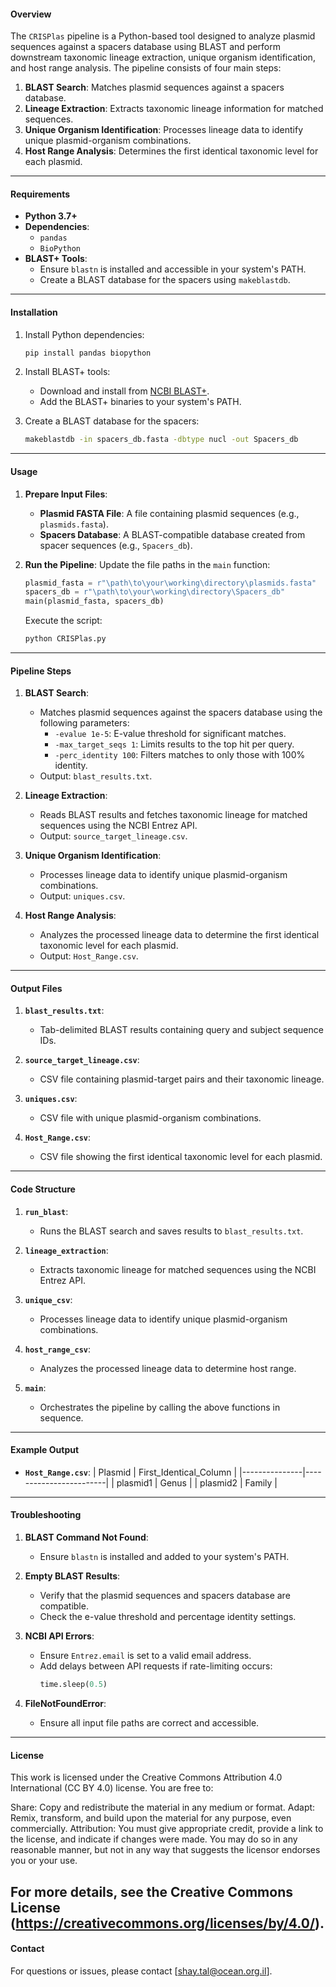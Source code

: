 
#### **Overview**
The `CRISPlas` pipeline is a Python-based tool designed to analyze plasmid sequences against a spacers database using BLAST and perform downstream taxonomic lineage extraction, unique organism identification, and host range analysis. The pipeline consists of four main steps:
1. **BLAST Search**: Matches plasmid sequences against a spacers database.
2. **Lineage Extraction**: Extracts taxonomic lineage information for matched sequences.
3. **Unique Organism Identification**: Processes lineage data to identify unique plasmid-organism combinations.
4. **Host Range Analysis**: Determines the first identical taxonomic level for each plasmid.

---

#### **Requirements**
- **Python 3.7+**
- **Dependencies**:
  - `pandas`
  - `BioPython`
- **BLAST+ Tools**:
  - Ensure `blastn` is installed and accessible in your system's PATH.
  - Create a BLAST database for the spacers using `makeblastdb`.

---

#### **Installation**
1. Install Python dependencies:
   ```bash
   pip install pandas biopython
   ```
2. Install BLAST+ tools:
   - Download and install from [NCBI BLAST+](https://ftp.ncbi.nlm.nih.gov/blast/executables/blast+/LATEST/).
   - Add the BLAST+ binaries to your system's PATH.

3. Create a BLAST database for the spacers:
   ```bash
   makeblastdb -in spacers_db.fasta -dbtype nucl -out Spacers_db
   ```

---

#### **Usage**
1. **Prepare Input Files**:
   - **Plasmid FASTA File**: A file containing plasmid sequences (e.g., `plasmids.fasta`).
   - **Spacers Database**: A BLAST-compatible database created from spacer sequences (e.g., `Spacers_db`).

2. **Run the Pipeline**:
   Update the file paths in the `main` function:
   ```python
   plasmid_fasta = r"\path\to\your\working\directory\plasmids.fasta"
   spacers_db = r"\path\to\your\working\directory\Spacers_db"
   main(plasmid_fasta, spacers_db)
   ```

   Execute the script:
   ```bash
   python CRISPlas.py
   ```

---

#### **Pipeline Steps**
1. **BLAST Search**:
   - Matches plasmid sequences against the spacers database using the following parameters:
     - `-evalue 1e-5`: E-value threshold for significant matches.
     - `-max_target_seqs 1`: Limits results to the top hit per query.
     - `-perc_identity 100`: Filters matches to only those with 100% identity.
   - Output: `blast_results.txt`.

2. **Lineage Extraction**:
   - Reads BLAST results and fetches taxonomic lineage for matched sequences using the NCBI Entrez API.
   - Output: `source_target_lineage.csv`.

3. **Unique Organism Identification**:
   - Processes lineage data to identify unique plasmid-organism combinations.
   - Output: `uniques.csv`.

4. **Host Range Analysis**:
   - Analyzes the processed lineage data to determine the first identical taxonomic level for each plasmid.
   - Output: `Host_Range.csv`.

---

#### **Output Files**
1. **`blast_results.txt`**:
   - Tab-delimited BLAST results containing query and subject sequence IDs.

2. **`source_target_lineage.csv`**:
   - CSV file containing plasmid-target pairs and their taxonomic lineage.

3. **`uniques.csv`**:
   - CSV file with unique plasmid-organism combinations.

4. **`Host_Range.csv`**:
   - CSV file showing the first identical taxonomic level for each plasmid.

---

#### **Code Structure**
1. **`run_blast`**:
   - Runs the BLAST search and saves results to `blast_results.txt`.

2. **`lineage_extraction`**:
   - Extracts taxonomic lineage for matched sequences using the NCBI Entrez API.

3. **`unique_csv`**:
   - Processes lineage data to identify unique plasmid-organism combinations.

4. **`host_range_csv`**:
   - Analyzes the processed lineage data to determine host range.

5. **`main`**:
   - Orchestrates the pipeline by calling the above functions in sequence.

---

#### **Example Output**
- **`Host_Range.csv`**:
   | Plasmid       | First_Identical_Column |
   |---------------|------------------------|
   | plasmid1      | Genus                 |
   | plasmid2      | Family                |

---

#### **Troubleshooting**
1. **BLAST Command Not Found**:
   - Ensure `blastn` is installed and added to your system's PATH.

2. **Empty BLAST Results**:
   - Verify that the plasmid sequences and spacers database are compatible.
   - Check the e-value threshold and percentage identity settings.

3. **NCBI API Errors**:
   - Ensure `Entrez.email` is set to a valid email address.
   - Add delays between API requests if rate-limiting occurs:
     ```python
     time.sleep(0.5)
     ```

4. **FileNotFoundError**:
   - Ensure all input file paths are correct and accessible.

---

#### **License**
This work is licensed under the Creative Commons Attribution 4.0 International (CC BY 4.0) license.
You are free to:

Share: Copy and redistribute the material in any medium or format.
Adapt: Remix, transform, and build upon the material for any purpose, even commercially.
Attribution:
You must give appropriate credit, provide a link to the license, and indicate if changes were made. You may do so in any reasonable manner, but not in any way that suggests the licensor endorses you or your use.

For more details, see the Creative Commons License (https://creativecommons.org/licenses/by/4.0/).
---

#### **Contact**
For questions or issues, please contact [shay.tal@ocean.org.il].
